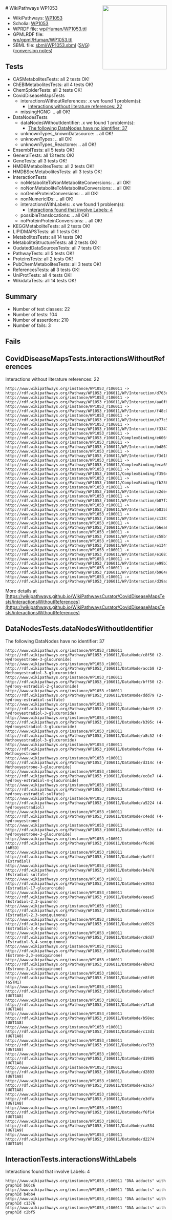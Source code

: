<img style="float: right; width: 200px" src="../logo.png" />
# WikiPathways WP1053

* WikiPathways: [WP1053](https://identifiers.org/wikipathways:WP1053)
* Scholia: [WP1053](https://scholia.toolforge.org/wikipathways/WP1053)
* WPRDF file: [wp/Human/WP1053.ttl](../wp/Human/WP1053.ttl)
* GPMLRDF file: [wp/gpml/Human/WP1053.ttl](../wp/gpml/Human/WP1053.ttl)
* SBML file: [sbml/WP1053.sbml](../sbml/WP1053.sbml) ([SVG](../sbml/WP1053.svg)) ([conversion notes](../sbml/WP1053.txt))

## Tests
* CASMetabolitesTests: all 2 tests OK!
* ChEBIMetabolitesTests: all 4 tests OK!
* ChemSpiderTests: all 2 tests OK!
* CovidDiseaseMapsTests
    * interactionsWithoutReferences: .x we found 1 problem(s):
        * [Interactions without literature references: 22](#9701cd02)
    * missingHGNC: .. all OK!
* DataNodesTests
    * dataNodesWithoutIdentifier: .x we found 1 problem(s):
        * [The following DataNodes have no identifier: 37](#8792c4d5)
    * unknownTypes_knownDatasource: .. all OK!
    * unknownTypes: .. all OK!
    * unknownTypes_Reactome: .. all OK!
* EnsemblTests: all 5 tests OK!
* GeneralTests: all 13 tests OK!
* GeneTests: all 3 tests OK!
* HMDBMetabolitesTests: all 2 tests OK!
* HMDBSecMetabolitesTests: all 3 tests OK!
* InteractionTests
    * noMetaboliteToNonMetaboliteConversions: .. all OK!
    * noNonMetaboliteToMetaboliteConversions: .. all OK!
    * noGeneProteinConversions: .. all OK!
    * nonNumericIDs: .. all OK!
    * interactionsWithLabels: .x we found 1 problem(s):
        * [Interactions found that involve Labels: 4](#630d267b)
    * possibleTranslocations: .. all OK!
    * noProteinProteinConversions: .. all OK!
* KEGGMetaboliteTests: all 2 tests OK!
* LIPIDMAPSTests: all 1 tests OK!
* MetabolitesTests: all 14 tests OK!
* MetaboliteStructureTests: all 2 tests OK!
* OudatedDataSourcesTests: all 7 tests OK!
* PathwayTests: all 5 tests OK!
* ProteinsTests: all 2 tests OK!
* PubChemMetabolitesTests: all 3 tests OK!
* ReferencesTests: all 3 tests OK!
* UniProtTests: all 4 tests OK!
* WikidataTests: all 14 tests OK!


## Summary

* Number of test classes: 22
* Number of tests: 104
* Number of assertions: 210
* Number of fails: 3

## Fails

<a name="9701cd02" />

## CovidDiseaseMapsTests.interactionsWithoutReferences

Interactions without literature references: 22
```
http://www.wikipathways.org/instance/WP1053_r106011 -> http://rdf.wikipathways.org/Pathway/WP1053_r106011/WP/Interaction/d763e
http://www.wikipathways.org/instance/WP1053_r106011 -> http://rdf.wikipathways.org/Pathway/WP1053_r106011/WP/Interaction/aa0f6
http://www.wikipathways.org/instance/WP1053_r106011 -> http://rdf.wikipathways.org/Pathway/WP1053_r106011/WP/Interaction/f48c0
http://www.wikipathways.org/instance/WP1053_r106011 -> http://rdf.wikipathways.org/Pathway/WP1053_r106011/WP/Interaction/e77c5
http://www.wikipathways.org/instance/WP1053_r106011 -> http://rdf.wikipathways.org/Pathway/WP1053_r106011/WP/Interaction/f3347
http://www.wikipathways.org/instance/WP1053_r106011 -> http://rdf.wikipathways.org/Pathway/WP1053_r106011/ComplexBinding/e606f
http://www.wikipathways.org/instance/WP1053_r106011 -> http://rdf.wikipathways.org/Pathway/WP1053_r106011/WP/Interaction/bd867
http://www.wikipathways.org/instance/WP1053_r106011 -> http://rdf.wikipathways.org/Pathway/WP1053_r106011/WP/Interaction/f3d18
http://www.wikipathways.org/instance/WP1053_r106011 -> http://rdf.wikipathways.org/Pathway/WP1053_r106011/ComplexBinding/eca69
http://www.wikipathways.org/instance/WP1053_r106011 -> http://rdf.wikipathways.org/Pathway/WP1053_r106011/ComplexBinding/f3564
http://www.wikipathways.org/instance/WP1053_r106011 -> http://rdf.wikipathways.org/Pathway/WP1053_r106011/ComplexBinding/fb236
http://www.wikipathways.org/instance/WP1053_r106011 -> http://rdf.wikipathways.org/Pathway/WP1053_r106011/WP/Interaction/c2de4
http://www.wikipathways.org/instance/WP1053_r106011 -> http://rdf.wikipathways.org/Pathway/WP1053_r106011/WP/Interaction/b87f2
http://www.wikipathways.org/instance/WP1053_r106011 -> http://rdf.wikipathways.org/Pathway/WP1053_r106011/WP/Interaction/b835b
http://www.wikipathways.org/instance/WP1053_r106011 -> http://rdf.wikipathways.org/Pathway/WP1053_r106011/WP/Interaction/c1387
http://www.wikipathways.org/instance/WP1053_r106011 -> http://rdf.wikipathways.org/Pathway/WP1053_r106011/WP/Interaction/b6ea6
http://www.wikipathways.org/instance/WP1053_r106011 -> http://rdf.wikipathways.org/Pathway/WP1053_r106011/WP/Interaction/c58bf
http://www.wikipathways.org/instance/WP1053_r106011 -> http://rdf.wikipathways.org/Pathway/WP1053_r106011/WP/Interaction/e134f
http://www.wikipathways.org/instance/WP1053_r106011 -> http://rdf.wikipathways.org/Pathway/WP1053_r106011/WP/Interaction/e1681
http://www.wikipathways.org/instance/WP1053_r106011 -> http://rdf.wikipathways.org/Pathway/WP1053_r106011/WP/Interaction/e99b7
http://www.wikipathways.org/instance/WP1053_r106011 -> http://rdf.wikipathways.org/Pathway/WP1053_r106011/WP/Interaction/b964e
http://www.wikipathways.org/instance/WP1053_r106011 -> http://rdf.wikipathways.org/Pathway/WP1053_r106011/WP/Interaction/d39ad
```

More details at [https://wikipathways.github.io/WikiPathwaysCurator/CovidDiseaseMapsTests/interactionsWithoutReferences](https://wikipathways.github.io/WikiPathwaysCurator/CovidDiseaseMapsTests/interactionsWithoutReferences)

<a name="8792c4d5" />

## DataNodesTests.dataNodesWithoutIdentifier

The following DataNodes have no identifier: 37
```
http://www.wikipathways.org/instance/WP1053_r106011 http://rdf.wikipathways.org/Pathway/WP1053_r106011/DataNode/c8f50 (2-Hydroxyestrone-3-glucuronide)
http://www.wikipathways.org/instance/WP1053_r106011 http://rdf.wikipathways.org/Pathway/WP1053_r106011/DataNode/accb8 (2-Methoxyestradiol-3-glucuronide)
http://www.wikipathways.org/instance/WP1053_r106011 http://rdf.wikipathways.org/Pathway/WP1053_r106011/DataNode/bff50 (2-hydroxy-estradiol-2-glucuronide)
http://www.wikipathways.org/instance/WP1053_r106011 http://rdf.wikipathways.org/Pathway/WP1053_r106011/DataNode/ddd79 (2-hydroxy-estradiol-sulfate)
http://www.wikipathways.org/instance/WP1053_r106011 http://rdf.wikipathways.org/Pathway/WP1053_r106011/DataNode/b4e39 (2-hydroxyestradiol-3-glucuronide)
http://www.wikipathways.org/instance/WP1053_r106011 http://rdf.wikipathways.org/Pathway/WP1053_r106011/DataNode/b395c (4-Hydroxyestradiol-3-glucuronide)
http://www.wikipathways.org/instance/WP1053_r106011 http://rdf.wikipathways.org/Pathway/WP1053_r106011/DataNode/a8c52 (4-Methoxyestradiol-3-glucuronide)
http://www.wikipathways.org/instance/WP1053_r106011 http://rdf.wikipathways.org/Pathway/WP1053_r106011/DataNode/fcdea (4-Methoxyestrone)
http://www.wikipathways.org/instance/WP1053_r106011 http://rdf.wikipathways.org/Pathway/WP1053_r106011/DataNode/d314c (4-Methoxyestrone-3-glucuronide)
http://www.wikipathways.org/instance/WP1053_r106011 http://rdf.wikipathways.org/Pathway/WP1053_r106011/DataNode/ec8e7 (4-hydroxy-estradiol-4-glucuronide)
http://www.wikipathways.org/instance/WP1053_r106011 http://rdf.wikipathways.org/Pathway/WP1053_r106011/DataNode/f0843 (4-hydroxy-estradiol-sulfate)
http://www.wikipathways.org/instance/WP1053_r106011 http://rdf.wikipathways.org/Pathway/WP1053_r106011/DataNode/a5224 (4-hydroxyestradiol)
http://www.wikipathways.org/instance/WP1053_r106011 http://rdf.wikipathways.org/Pathway/WP1053_r106011/DataNode/c4edd (4-hydroxyestrone)
http://www.wikipathways.org/instance/WP1053_r106011 http://rdf.wikipathways.org/Pathway/WP1053_r106011/DataNode/c952c (4-hydroxyestrone-3-glucuronide)
http://www.wikipathways.org/instance/WP1053_r106011 http://rdf.wikipathways.org/Pathway/WP1053_r106011/DataNode/f6c06 (ARSD)
http://www.wikipathways.org/instance/WP1053_r106011 http://rdf.wikipathways.org/Pathway/WP1053_r106011/DataNode/ba9ff (Estradiol)
http://www.wikipathways.org/instance/WP1053_r106011 http://rdf.wikipathways.org/Pathway/WP1053_r106011/DataNode/b4a78 (Estradiol sulfate)
http://www.wikipathways.org/instance/WP1053_r106011 http://rdf.wikipathways.org/Pathway/WP1053_r106011/DataNode/e3953 (Estradiol-17-glucuronide)
http://www.wikipathways.org/instance/WP1053_r106011 http://rdf.wikipathways.org/Pathway/WP1053_r106011/DataNode/eeee5 (Estradiol-2,3-quinone)
http://www.wikipathways.org/instance/WP1053_r106011 http://rdf.wikipathways.org/Pathway/WP1053_r106011/DataNode/e31ce (Estradiol-2,3-semiquinone)
http://www.wikipathways.org/instance/WP1053_r106011 http://rdf.wikipathways.org/Pathway/WP1053_r106011/DataNode/e0929 (Estradiol-3,4-quinone)
http://www.wikipathways.org/instance/WP1053_r106011 http://rdf.wikipathways.org/Pathway/WP1053_r106011/DataNode/c8dd7 (Estradiol-3,4-semiquinone)
http://www.wikipathways.org/instance/WP1053_r106011 http://rdf.wikipathways.org/Pathway/WP1053_r106011/DataNode/ca198 (Estrone-2,3-semiquinone)
http://www.wikipathways.org/instance/WP1053_r106011 http://rdf.wikipathways.org/Pathway/WP1053_r106011/DataNode/eb843 (Estrone-3,4-semiquinone)
http://www.wikipathways.org/instance/WP1053_r106011 http://rdf.wikipathways.org/Pathway/WP1053_r106011/DataNode/e8fd9 (GSTM1)
http://www.wikipathways.org/instance/WP1053_r106011 http://rdf.wikipathways.org/Pathway/WP1053_r106011/DataNode/a0acf (UGT1A8)
http://www.wikipathways.org/instance/WP1053_r106011 http://rdf.wikipathways.org/Pathway/WP1053_r106011/DataNode/a71a8 (UGT1A8)
http://www.wikipathways.org/instance/WP1053_r106011 http://rdf.wikipathways.org/Pathway/WP1053_r106011/DataNode/b58ec (UGT1A8)
http://www.wikipathways.org/instance/WP1053_r106011 http://rdf.wikipathways.org/Pathway/WP1053_r106011/DataNode/c13d1 (UGT1A8)
http://www.wikipathways.org/instance/WP1053_r106011 http://rdf.wikipathways.org/Pathway/WP1053_r106011/DataNode/ce733 (UGT1A8)
http://www.wikipathways.org/instance/WP1053_r106011 http://rdf.wikipathways.org/Pathway/WP1053_r106011/DataNode/d1985 (UGT1A8)
http://www.wikipathways.org/instance/WP1053_r106011 http://rdf.wikipathways.org/Pathway/WP1053_r106011/DataNode/d2893 (UGT1A8)
http://www.wikipathways.org/instance/WP1053_r106011 http://rdf.wikipathways.org/Pathway/WP1053_r106011/DataNode/e3a57 (UGT1A8)
http://www.wikipathways.org/instance/WP1053_r106011 http://rdf.wikipathways.org/Pathway/WP1053_r106011/DataNode/e3dfa (UGT1A8)
http://www.wikipathways.org/instance/WP1053_r106011 http://rdf.wikipathways.org/Pathway/WP1053_r106011/DataNode/f6f14 (UGT1A8)
http://www.wikipathways.org/instance/WP1053_r106011 http://rdf.wikipathways.org/Pathway/WP1053_r106011/DataNode/ca584 (UGT1A9)
http://www.wikipathways.org/instance/WP1053_r106011 http://rdf.wikipathways.org/Pathway/WP1053_r106011/DataNode/d2274 (UGT1A9)
```

<a name="630d267b" />

## InteractionTests.interactionsWithLabels

Interactions found that involve Labels: 4
```
http://www.wikipathways.org/instance/WP1053_r106011 "DNA adducts" with graphId b66c6
http://www.wikipathways.org/instance/WP1053_r106011 "DNA adducts" with graphId b4bb4
http://www.wikipathways.org/instance/WP1053_r106011 "DNA adducts" with graphId c1376
http://www.wikipathways.org/instance/WP1053_r106011 "DNA adducts" with graphId c2bf5
```

